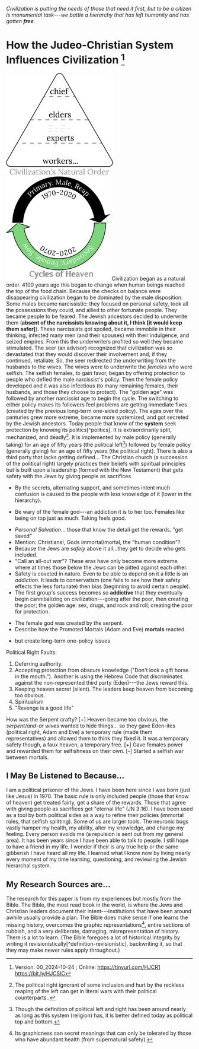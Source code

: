 [^Information]: Version: 00_2024-10-24 ; Online: <https://tinyurl.com/HJCR1> <https://bit.ly/HJCSIC>

*Civilization is putting the needs of those that need it first, but to be a citizen is monumental task---we battle a hierarchy that has left humanity and has gotten **free**.*

# How the Judeo-Christian System Influences Civilization [^Information]

![](images/05_ages-of-civilization_eden.svg)![](images/10_cycles-of-heaven.svg)Civilization began as a natural order. 4100 years ago this began to change when human beings reached the top of the food chain. Because the checks on balance were disappearing civilization began to be dominated by the male disposition. Some males became narcissistic: they focused on personal safety, took all the possessions they could, and allied to other fortunate people. They became people to be feared. The Jewish ancestors decided to underwrite them (**absent of the narcissists knowing about it, I think [it would keep them safer]**). These narcissists got spoiled, became immobile in their thinking, infected many men (and their spouses) with their indulgence, and seized empires. From this the underwriters profited so well they became stimulated. The seer (an advisor) recognized that civilization was so devastated that they would discover their involvement and, if they continued, retaliate. So, the seer redirected the underwriting from the husbands to the wives. The wives were to underwrite the *females* who were selfish. The selfish females, to gain favor, began by offering protection to people who defied the male narcissist's policy. Then the female policy developed and it was also infectious (to many remaining females, their husbands, and those they choose to protect). The "golden age" was followed by another narcissist age to begin the cycle. The switching to either policy makes its followers feel problems are getting immediate fixes (created by the previous long-term one-sided policy). The ages over the centuries grew more extreme, became more systemized, and got secreted by the Jewish ancestors. Today people that know of the **system** seek protection by knowing its politics[^politics]. It is extraordinarily split, mechanized, and deadly[^wars]. It is implemented by male policy (generally taking) for an age of fifty years (the political left[^left-right]) followed by female policy (generally giving) for an age of fifty years (the political right). There is also a third party that lacks getting defined... The Christian church (a succession of the political right) largely practices their beliefs with spiritual principles but is built upon a leadership (formed with the New Testament) that gets safety with the Jews by giving people as sacrifices


* By the secrets, alternating support, and sometimes intent much confusion is caused to the people with less knowledge of it (lower in the hierarchy).
+ Be wary of the female god---an addiction it is to her too. Females like being on top just as much. Taking feels good.
* *Personal Salvation*... those that know the detail get the rewards. "get saved"
* Mention: Christians!, Gods immortal/mortal, the "human condition"?
* Because the Jews are *safely* above it all...they get to decide who gets included.
* "Call an all-out *war*"? These eras have only become more extreme where at times those below the Jews can be pitted against each other.
* Safety is coveted in nature. Even to be able to depend on it a little is an *addiction*. It leads to conservatism (one fails to see how their safety effects the less fortunate) then bias (beginning to avoid certain people).
* The first group's success becomes so **addictive** that they eventually begin cannibalizing on civilization---going after the poor, then creating the poor; the golden age: sex, drugs, and rock and roll; creating the poor for protection.
+ The female god was created by the serpent.
+ Describe how the Promoted Mortals (Adam and Eve) **mortals** reacted.
* but create long-term one-policy issues
 
Political Right Faults:
1) Deferring authority.
2) Accepting protection from obscure knowledge ("Don't look a gift horse in the mouth."). Another is using the Hebrew Code that discriminates against the non-represented third party (Eden)---the Jews reward this.
3) Keeping heaven secret (silent). The leaders keep heaven from becoming too obvious.
4) Spiritualism
5) "Revenge is a good life"

How was the Serpent crafty?
[+] Heaven became too obvious, the *serpent/and-or wives* wanted to hide things... so they gave Eden-ites (political right, Adam and Eve) a temporary rule (made them representatives) and allowed them to think they fixed it. It was a temporary safety though, a faux heaven, a temporary free.
[+] Gave females power and rewarded them for selfishness on their own.
[-] Started a selfish war between mortals.

## I May Be Listened to Because...

I am a political prisoner of the Jews. I have been here since I was born (just like Jesus) in 1970. The basic rule is only included people (those that know of heaven) get treated fairly, get a share of the rewards. Those that agree with giving people as sacrifices get "eternal life" (JN 3:16). I have been used as a tool by both political sides as a way to refine their policies (immortal rules, that selfish splitting). Some of us are larger tools. The neuronic bugs vastly hamper my health, my ability, alter my knowledge, and change my feeling. Every person avoids me (a repulsion is sent out from my general area). It has been years since I have been able to talk to people. I still hope to have a friend in my life. I wonder if their is any true help or the same gibberish I have heard all my life. I learned what I know now by living nearly every moment of my time learning, questioning, and reviewing the Jewish hierarchal system.

## My Research Sources are...

The research for this paper is from my experiences but mostly from the Bible. The Bible, the most read book in the world, is where the Jews and Christian leaders document their intent---institutions that have been around awhile usually provide a plan. The Bible does make sense if one learns the missing history, overcomes the graphic representations[^graphic], entire sections of rubbish, and a very deliberate, damaging, misrepresentation of history. There is a lot to learn. (The Bible foregoes a lot of historical integrity by writing it revisionistically[^definition-revisionistic], backwriting it, so that they may make newer rules apply throughout.)

[^wars]: The political right ignorant of some inclusion and hurt by the reckless reaping of the left can get in literal wars with their political counterparts..
[^left-right]: Though the definition of political left and right has been around nearly as long as this system (religion) has, it is better defined today as political top and bottom.
[^graphic]: Its graphicness can secret meanings that can only be tolerated by those who have abundant health (from supernatural safety).

[^definition-politics]: Politics comes from the Jews. It is based on policy. There are two policies: male and female. They both last fifty years. Politics is following, enforcing, or adding to the policy of the era. Some policies are pretty consistent: pink (right), blood!?(left). Some are shared: Hasbro, Disney, Legos. Some make little sense: the right as gambling and racing; the left has government subsidized cell phones for the poor and government subsidized solar power installations. Most policy is on course: sugar and spice; puppy-dogs... These are Land of the Living values. The higher up the hierarchy the less important they become. Female Jews like the hits on Monday Night Football too.